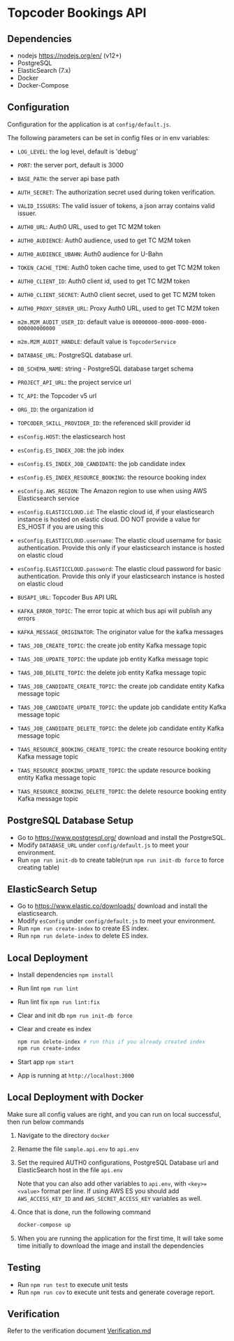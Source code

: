 # Topcoder Bookings API

## Dependencies

- nodejs https://nodejs.org/en/ (v12+)
- PostgreSQL
- ElasticSearch (7.x)
- Docker
- Docker-Compose

## Configuration

Configuration for the application is at `config/default.js`.

The following parameters can be set in config files or in env variables:

- `LOG_LEVEL`: the log level, default is 'debug'
- `PORT`: the server port, default is 3000
- `BASE_PATH`: the server api base path
- `AUTH_SECRET`: The authorization secret used during token verification.
- `VALID_ISSUERS`: The valid issuer of tokens, a json array contains valid issuer.

- `AUTH0_URL`: Auth0 URL, used to get TC M2M token
- `AUTH0_AUDIENCE`: Auth0 audience, used to get TC M2M token
- `AUTH0_AUDIENCE_UBAHN`: Auth0 audience for U-Bahn
- `TOKEN_CACHE_TIME`: Auth0 token cache time, used to get TC M2M token
- `AUTH0_CLIENT_ID`: Auth0 client id, used to get TC M2M token
- `AUTH0_CLIENT_SECRET`: Auth0 client secret, used to get TC M2M token
- `AUTH0_PROXY_SERVER_URL`: Proxy Auth0 URL, used to get TC M2M token

- `m2m.M2M_AUDIT_USER_ID`: default value is `00000000-0000-0000-0000-000000000000`
- `m2m.M2M_AUDIT_HANDLE`: default value is `TopcoderService`

- `DATABASE_URL`: PostgreSQL database url.
- `DB_SCHEMA_NAME`: string - PostgreSQL database target schema
- `PROJECT_API_URL`: the project service url
- `TC_API`: the Topcoder v5 url
- `ORG_ID`: the organization id
- `TOPCODER_SKILL_PROVIDER_ID`: the referenced skill provider id

- `esConfig.HOST`: the elasticsearch host
- `esConfig.ES_INDEX_JOB`: the job index
- `esConfig.ES_INDEX_JOB_CANDIDATE`: the job candidate index
- `esConfig.ES_INDEX_RESOURCE_BOOKING`: the resource booking index
- `esConfig.AWS_REGION`: The Amazon region to use when using AWS Elasticsearch service
- `esConfig.ELASTICCLOUD.id`: The elastic cloud id, if your elasticsearch instance is hosted on elastic cloud. DO NOT provide a value for ES_HOST if you are using this
- `esConfig.ELASTICCLOUD.username`: The elastic cloud username for basic authentication. Provide this only if your elasticsearch instance is hosted on elastic cloud
- `esConfig.ELASTICCLOUD.password`: The elastic cloud password for basic authentication. Provide this only if your elasticsearch instance is hosted on elastic cloud

- `BUSAPI_URL`: Topcoder Bus API URL
- `KAFKA_ERROR_TOPIC`: The error topic at which bus api will publish any errors
- `KAFKA_MESSAGE_ORIGINATOR`: The originator value for the kafka messages

- `TAAS_JOB_CREATE_TOPIC`: the create job entity Kafka message topic
- `TAAS_JOB_UPDATE_TOPIC`: the update job entity Kafka message topic
- `TAAS_JOB_DELETE_TOPIC`: the delete job entity Kafka message topic
- `TAAS_JOB_CANDIDATE_CREATE_TOPIC`: the create job candidate entity Kafka message topic
- `TAAS_JOB_CANDIDATE_UPDATE_TOPIC`: the update job candidate entity Kafka message topic
- `TAAS_JOB_CANDIDATE_DELETE_TOPIC`: the delete job candidate entity Kafka message topic
- `TAAS_RESOURCE_BOOKING_CREATE_TOPIC`: the create resource booking entity Kafka message topic
- `TAAS_RESOURCE_BOOKING_UPDATE_TOPIC`: the update resource booking entity Kafka message topic
- `TAAS_RESOURCE_BOOKING_DELETE_TOPIC`: the delete resource booking entity Kafka message topic


## PostgreSQL Database Setup
- Go to https://www.postgresql.org/ download and install the PostgreSQL.
- Modify `DATABASE_URL` under `config/default.js` to meet your environment.
- Run `npm run init-db` to create table(run `npm run init-db force` to force creating table)

## ElasticSearch Setup
- Go to https://www.elastic.co/downloads/ download and install the elasticsearch.
- Modify `esConfig` under `config/default.js` to meet your environment.
- Run `npm run create-index` to create ES index.
- Run `npm run delete-index` to delete ES index.

## Local Deployment

- Install dependencies `npm install`
- Run lint `npm run lint`
- Run lint fix `npm run lint:fix`
- Clear and init db `npm run init-db force`
- Clear and create es index

    ``` bash
    npm run delete-index # run this if you already created index
    npm run create-index
    ```

- Start app `npm start`
- App is running at `http://localhost:3000`

## Local Deployment with Docker

Make sure all config values are right, and you can run on local successful, then run below commands

1. Navigate to the directory `docker`

2. Rename the file `sample.api.env` to `api.env`

3. Set the required AUTH0 configurations, PostgreSQL Database url and ElasticSearch host in the file `api.env`

    Note that you can also add other variables to `api.env`, with `<key>=<value>` format per line.
    If using AWS ES you should add `AWS_ACCESS_KEY_ID` and `AWS_SECRET_ACCESS_KEY` variables as well.

4. Once that is done, run the following command

    ```bash
    docker-compose up
    ```

5. When you are running the application for the first time, It will take some time initially to download the image and install the dependencies

## Testing
- Run `npm run test` to execute unit tests
- Run `npm run cov` to execute unit tests and generate coverage report.

## Verification
Refer to the verification document [Verification.md](Verification.md)
